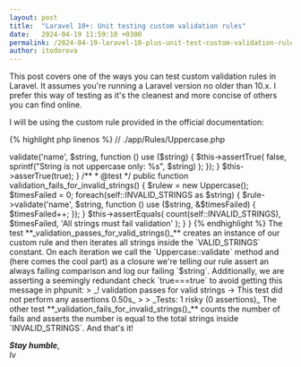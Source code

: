 ```yaml
---
layout: post
title:  "Laravel 10+: Unit testing custom validation rules"
date:   2024-04-19 11:59:10 +0300
permalink: /2024-04-19-laravel-10-plus-unit-test-custom-validation-rule
author: itodorova
---
```


This post covers one of the ways you can test custom validation rules in Laravel. It assumes you're running a Laravel version no older than 10.x. I prefer this way of testing as it's the cleanest and more concise of others you can find online.

I will be using the custom rule provided in the official documentation:

{% highlight php linenos %}
// ./app/Rules/Uppercase.php
<?php
 
namespace App\Rules;
 
use Closure;
use Illuminate\Contracts\Validation\ValidationRule;
 
class Uppercase implements ValidationRule
{
    /**
     * Run the validation rule.
     */
    public function validate(string $attribute, mixed $value, Closure $fail): void
    {
        if (strtoupper($value) !== $value) {
            $fail('The :attribute must be uppercase.');
        }
    }
}
{% endhighlight %}

This is a very simple and straightforward rule that tests a field to see if it contains only uppecase letters. It doesn't take into account any other data in the request (or elsewhere). If you've worked with older Laravel versions, you will notice that the old `passes` and `message` have been replaced by a single `validate()` method's that doesn't return anything (but voidness).

A test class for the code above looks like this:

{% highlight php linenos %}
// ./tests/Unit/Rules/Uppercase.php

<?php

namespace Tests\Unit\Rules;

use Tests\TestCase;
use App\Rules\Uppercase;

class UppercaseTest extends TestCase {

    const VALID_STRINGS = [
        'I1M UP3RC4SE',
        'I AM UPPERCASE',
        '0TH3R_UPP3RC4S3'
    ];

    const INVALID_STRINGS = [
        'I MiGhT BE UPP3R',
        'bUt I am Not'
    ];

    /**
    * @test
    */
    public function validation_passes_for_valid_strings() {
        $rulew = new Uppercase();
        
        foreach(self::VALID_STRINGS as $string) {
            $rule->validate('name', $string, function () use ($string) {
                $this->assertTrue(
                    false,
                    sprintf("String is not uppercase only: %s", $string)
                );
            });
        }

        $this->asserTrue(true);
    }

    /**
    * @test
    */
    public function validation_fails_for_invalid_strings() {
        $rulew = new Uppercase();
        $timesFailed = 0;

        foreach(self::INVALID_STRINGS as $string) {
            $rule->validate('name', $string, function () use ($string, &$timesFailed) {
                $timesFailed++;
            });
        }

        $this->assertEquals(
            count(self::INVALID_STRINGS),
            $timesFailed,
            'All strings must fail validation'
        );
    } 
}

{% endhighlight %}

The test **_validation_passes_for_valid_strings()_** creates an instance of our custom rule and then iterates all strings inside the `VALID_STRINGS` constant. On each iteration we call the `Uppercase::validate` method and (here comes the cool part) as a closure we're telling our rule assert an always failing comparison and log our failing `$string`.

Additionally, we are asserting a seemingly redundant check `true===true` to avoid getting this message in phpunit:

> _! validation passes for valid strings → This test did not perform any assertions  0.50s_  
> 
> _Tests:    1 risky (0 assertions)_

The other test **_validation_fails_for_invalid_strings()_** counts the number of fails and asserts the number is equal to the total strings inside `INVALID_STRINGS`.

And that's it!

<p>
<strong><em>Stay humble</em></strong>,<br/>
<em>Iv</em>
</p>
